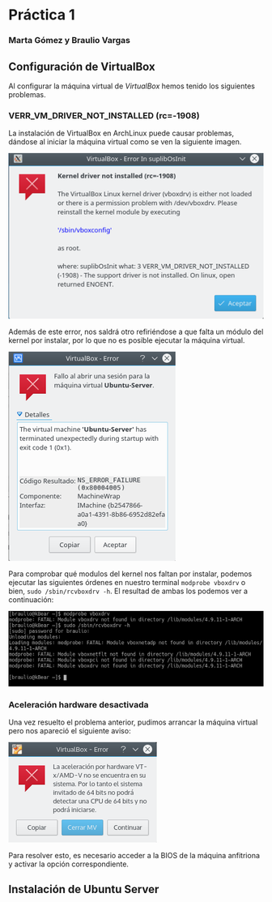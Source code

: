 # Práctica 1
### Marta Gómez y Braulio Vargas

## Configuración de VirtualBox
Al configurar la máquina virtual de _VirtualBox_ hemos tenido los siguientes problemas.

### VERR_VM_DRIVER_NOT_INSTALLED (rc=-1908)

La instalación de VirtualBox en ArchLinux puede causar problemas, dándose al iniciar la máquina virtual como se ven la siguiente imagen. 

![error1](error1.png)

Además de este error, nos saldrá otro refiriéndose a que falta un módulo del kernel por instalar, por lo que no es posible ejecutar la máquina virtual.

![error2](error2.png)

Para comprobar qué modulos del kernel nos faltan por instalar, podemos ejecutar las siguientes órdenes en nuestro terminal `modprobe vboxdrv` o bien, `sudo /sbin/rcvboxdrv -h`. El resultad de ambas los podemos ver a continuación:

![error3](error3.png)

### Aceleración hardware desactivada

Una vez resuelto el problema anterior, pudimos arrancar la máquina virtual pero nos apareció el siguiente aviso:

![warning_aceleracion](aceleracion_hardware.png)

Para resolver esto, es necesario acceder a la BIOS de la máquina anfitriona y activar la opción correspondiente.

## Instalación de Ubuntu Server
